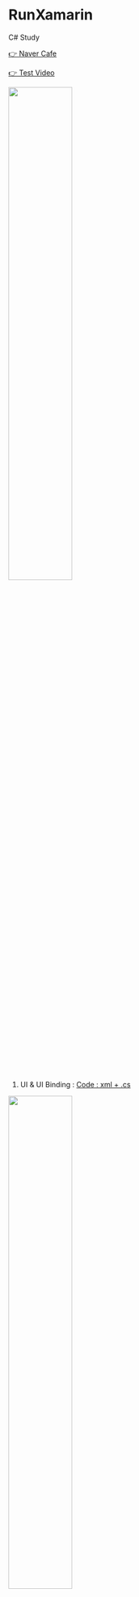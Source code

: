 # RunXamarin
C# Study

[👉  Naver Cafe](https://cafe.naver.com/flutterjames/347)

[👉  Test Video](https://youtu.be/nqbGb98gz18)

<img width="50%" src="https://user-images.githubusercontent.com/56661529/126025304-4f9295f5-67d7-4665-9836-a444caeadded.png" />

01. UI & UI Binding : [Code : xml + .cs](https://github.com/doyle-flutter/RunXamarin/blob/main/01UIBinding/code.txt)

<img width="50%" src="https://user-images.githubusercontent.com/56661529/126027160-aab888cb-8788-4e5f-a9f1-3b8826968958.png" />

02. Create UI : [Code : xml + .cs](https://github.com/doyle-flutter/RunXamarin/blob/main/02CreateUIComponent/code.txt)

<br />
...
